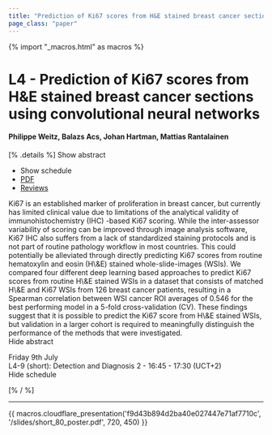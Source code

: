```yaml
---
title: "Prediction of Ki67 scores from H&E stained breast cancer sections using convolutional neural networks"
page_class: "paper"
---
```


{% import "_macros.html" as macros %}

# L4 - Prediction of Ki67 scores from H&E stained breast cancer sections using convolutional neural networks

#### Philippe Weitz, Balazs Acs, Johan Hartman, Mattias Rantalainen

[% .details %]
<a class="toggle_visibility" data-selector=".abstract" data-level="3">Show abstract</a>
- <a class="toggle_visibility" data-selector=".schedule" data-level="3">Show schedule</a>
- <a href="https://openreview.net/pdf?id=W9sz0zHk33h">PDF</a>
- <a href="https://openreview.net/forum?id=W9sz0zHk33h">Reviews</a>

<p>
    <span class="abstract">
        Ki67 is an established marker of proliferation in breast cancer, but currently has limited clinical value due to limitations of the analytical validity of immunohistochemistry (IHC) -based Ki67 scoring. While the inter-assessor variability of scoring can be improved through image analysis software, Ki67 IHC also suffers from a lack of standardized staining protocols and is not part of routine pathology workflow in most countries. This could potentially be alleviated through directly predicting Ki67 scores from routine hematoxylin and eosin (H\&E) stained whole-slide-images (WSIs). We compared four different deep learning based approaches to  predict Ki67 scores from routine H\&E stained WSIs in a dataset that consists of matched H\&E and Ki67 WSIs from 126 breast cancer patients, resulting in a Spearman correlation between WSI cancer ROI averages of 0.546 for the best performing model in a 5-fold cross-validation (CV). These findings suggest that it is possible to predict the Ki67 score from H\&E stained WSIs, but validation in a larger cohort is required to meaningfully distinguish the performance of the methods that were investigated. 
        <br>
        <span class="actions"><a class="toggle_visibility" data-level="2">Hide abstract</a></span>
    </span>
</p>

<p>
    <span class="schedule">
         Friday 9th July<br>L4-9 (short): Detection and Diagnosis 2 - 16:45 - 17:30 (UCT+2)
        <br>
        <span class="actions"><a class="toggle_visibility" data-level="2">Hide schedule</a></span>
    </span>
</p>

[% / %]


---

{{ macros.cloudflare_presentation('f9d43b894d2ba40e027447e71af7710c', '/slides/short_80_poster.pdf', 720, 450) }}
